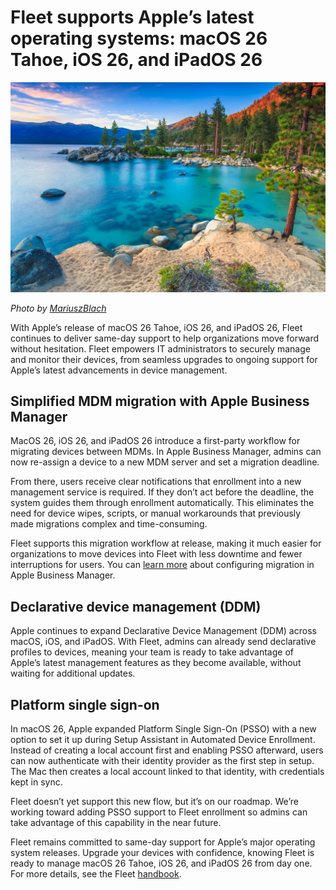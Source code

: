 # Fleet supports Apple’s latest operating systems: macOS 26 Tahoe, iOS 26, and iPadOS 26 

![Fleet supports Apple’s latest operating systems: macOS 26 Tahoe, iOS 26, and iPadOS 26](../website/assets/images/articles/fleet-supports-macos-26-tahoe-ios-26-and-ipados-26.jpg)

_Photo by [MariuszBlach](https://www.istockphoto.com/photo/lake-tahoe-gm480641071-36497954)_

With Apple’s release of macOS 26 Tahoe, iOS 26, and iPadOS 26, Fleet continues to deliver same-day support to help organizations move forward without hesitation. Fleet empowers IT administrators to securely manage and monitor their devices, from seamless upgrades to ongoing support for Apple’s latest advancements in device management.

## Simplified MDM migration with Apple Business Manager

MacOS 26, iOS 26, and iPadOS 26 introduce a first-party workflow for migrating devices between MDMs. In Apple Business Manager, admins can now re-assign a device to a new MDM server and set a migration deadline.

From there, users receive clear notifications that enrollment into a new management service is required. If they don’t act before the deadline, the system guides them through enrollment automatically. This eliminates the need for device wipes, scripts, or manual workarounds that previously made migrations complex and time-consuming.

Fleet supports this migration workflow at release, making it much easier for organizations to move devices into Fleet with less downtime and fewer interruptions for users. You can [learn more](https://support.apple.com/guide/deployment/migrate-managed-devices-dep4acb2aa44/web) about configuring migration in Apple Business Manager.

## Declarative device management (DDM)

Apple continues to expand Declarative Device Management (DDM) across macOS, iOS, and iPadOS. With Fleet, admins can already send declarative profiles to devices, meaning your team is ready to take advantage of Apple’s latest management features as they become available, without waiting for additional updates.

## Platform single sign-on

In macOS 26, Apple expanded Platform Single Sign-On (PSSO) with a new option to set it up during Setup Assistant in Automated Device Enrollment. Instead of creating a local account first and enabling PSSO afterward, users can now authenticate with their identity provider as the first step in setup. The Mac then creates a local account linked to that identity, with credentials kept in sync.

Fleet doesn’t yet support this new flow, but it’s on our roadmap. We’re working toward adding PSSO support to Fleet enrollment so admins can take advantage of this capability in the near future.

Fleet remains committed to same-day support for Apple’s major operating system releases. Upgrade your devices with confidence, knowing Fleet is ready to manage macOS 26 Tahoe, iOS 26, and iPadOS 26 from day one. For more details, see the Fleet [handbook](https://fleetdm.com/handbook/engineering#provide-same-day-support-for-major-version-macos-releases).

<meta name="category" value="announcements">
<meta name="authorFullName" value="Andrey Kizimenko">
<meta name="authorGitHubUsername" value="AndreyKizimenko">
<meta name="publishedOn" value="2025-09-15">
<meta name="articleTitle" value="Fleet supports Apple’s latest operating systems: macOS 26 Tahoe, iOS 26, and iPadOS 26">
<meta name="articleImageUrl" value="../website/assets/images/articles/fleet-supports-macos-26-tahoe-ios-26-and-ipados-26.jpg">
<meta name="description" value="Fleet is pleased to announce full support for macOS 26 Tahoe, iOS 26, and iPadOS 26.">

